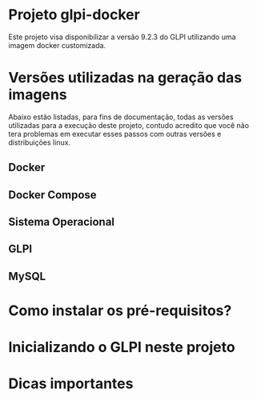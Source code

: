 # Projeto glpi-docker
Este projeto visa disponibilizar a versão 9.2.3 do GLPI utilizando uma imagem docker customizada.

# Versões utilizadas na geração das imagens
Abaixo estão listadas, para fins de documentação, todas as versões utilizadas para a execução deste projeto, contudo acredito que você não tera problemas em executar esses passos com outras versões e distribuições linux.

## Docker


## Docker Compose


## Sistema Operacional 


## GLPI


## MySQL


# Como instalar os pré-requisitos? 

# Inicializando o GLPI neste projeto


# Dicas importantes
